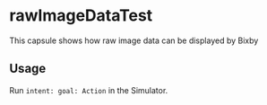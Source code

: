 # rawImageDataTest

This capsule shows how raw image data can be displayed by Bixby

## Usage

Run `intent: goal: Action` in the Simulator.
